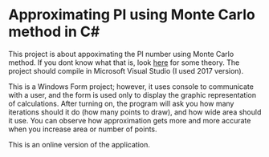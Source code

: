 # Approximating PI using Monte Carlo method in C#

This project is about appoximating the PI number using Monte Carlo method. If you dont know what that is, look [here](http://www.eveandersson.com/pi/monte-carlo-circle) for some theory.
The project should compile in Microsoft Visual Studio (I used 2017 version).

This is a Windows Form project; however, it uses console to communicate with a user, and the form is used only to display the graphic representation of calculations.
After turning on, the program will ask you how many iterations should it do (how many points to draw), and how wide area should it use. You can observe how approximation gets more and more accurate when you increase area or number of points.

This is an online version of the application.